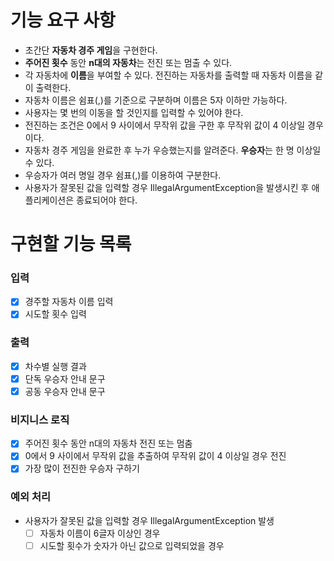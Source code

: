 # 기능 요구 사항
- 초간단 **자동차 경주 게임**을 구현한다.
- **주어진 횟수** 동안 **n대의 자동차**는 전진 또는 멈출 수 있다.
- 각 자동차에 **이름**을 부여할 수 있다. 전진하는 자동차를 출력할 때 자동차 이름을 같이 출력한다.
- 자동차 이름은 쉼표(,)를 기준으로 구분하며 이름은 5자 이하만 가능하다.
- 사용자는 몇 번의 이동을 할 것인지를 입력할 수 있어야 한다.
- 전진하는 조건은 0에서 9 사이에서 무작위 값을 구한 후 무작위 값이 4 이상일 경우이다.
- 자동차 경주 게임을 완료한 후 누가 우승했는지를 알려준다. **우승자**는 한 명 이상일 수 있다.
- 우승자가 여러 명일 경우 쉼표(,)를 이용하여 구분한다.
- 사용자가 잘못된 값을 입력할 경우 IllegalArgumentException을 발생시킨 후 애플리케이션은 종료되어야 한다.

# 구현할 기능 목록
### 입력
- [x] 경주할 자동차 이름 입력
- [x] 시도할 횟수 입력

### 출력
- [x] 차수별 실행 결과
- [x] 단독 우승자 안내 문구
- [x] 공동 우승자 안내 문구

### 비지니스 로직
- [x] 주어진 횟수 동안 n대의 자동차 전진 또는 멈춤
- [x] 0에서 9 사이에서 무작위 값을 추출하여 무작위 값이 4 이상일 경우 전진
- [x] 가장 많이 전진한 우승자 구하기

### 예외 처리
- 사용자가 잘못된 값을 입력할 경우 IllegalArgumentException 발생
  - [ ] 자동차 이름이 6글자 이상인 경우
  - [ ] 시도할 횟수가 숫자가 아닌 값으로 입력되었을 경우